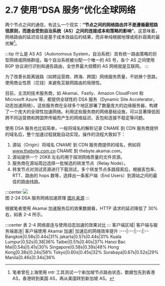 # 2.7 使用“DSA 服务”优化全球网络

两个节点之间的通信，有这么一个现实：**“节点之间的网络路由并不是遵循最短路径原则，而是会受到自治系统（AS）之间的连接成本和策略的影响”**。这意味着，网络路由的延迟往往是基于成本效益后的结果，而非单纯根据地理或拓扑距离的最优解[^1]。

:::tip 什么是 AS
AS（Autonomous System，自治系统）具有统一路由策略的巨型网络或网络群组，每个自治系统被分配一个唯一的 AS 号，各个 AS 之间使用 BGP 协议进行识别和通告路由，全世界最大规模的 AS 网络就是互联网。
:::

为了改善长距离链路（如跨运营商、跨海、跨国）网络服务质量，不妨换个思路，使用商业性质（花钱）来避免互联网路由的局限性。

目前，主流的技术服务商，如 Akamai、Fastly、Amazon CloudFront 和 Microsoft Azure 等，都提供全球性的 DSA 服务（Dynamic Site Accelerator，动态加速网络）。这些服务商在全球多个地区部署了数量庞大的边缘服务器，构建了一个庞大的全球性加速网络。利用这些服务商的网络基础设施，可以显著降低因跨不同运营商和跨国界传输而产生的网络延迟、丢包和连接不稳定等问题。

使用 DSA 服务也比较简单，一般将域名的解析记录 CNAME 到 CDN 服务商提供的域名后，整个加速过程就能自动实现。操作的流程大致如下：

1. 源站（Origin）将域名 CNAME 到 CDN 服务商提供的域名，例如将 www.thebyte.com.cn CNAME  到 thebyte.akamai.com。
2. 源站提供一个 20KB 左右的用于探测网络质量的文件资源。
3. 服务商在源站周边选择一批候选的转发节点（Relay Node）。
4. 转发节点对测试资源进行下载测试，多个转发节点多路探索后，根据丢包率、RTT、路由的 hops 数等，选择出一条客户端（End Users）到源站之间的最佳的路由线路。

:::center
  ![](../assets/dsa.png)<br/>
 图 2-24 DSA 服务网络加速原理 [图片来源](https://www.cdnetworks.com/cn/web-performance/dynamic-web-acceleration/)
:::


根据笔者使用 Akamai 加速服务后的效果数据看，HTTP 请求的延迟降低了 30% 右，如表 2-4 所示。

:::center
表 2-4 网络直连与使用动态加速的效果对比
:::
客户端区域| 客户端与服务端直连| 客户端使用 Akamai 加速| 加速后的网络效率提升
:---|:--:|:--:|:--
Bangkok|0.58s|0.44s|31%
jakarta|0.57s|0.44s|31%
Kuala Lumpur|0.52s|0.38|36%
Taibei|0.51s|0.40s|37%
Hanoi Bac Mai|0.54s|0.41s|30%
Singapore|0.58s|0.39s|48%
Hong Kong|0.38s|0.24s|58%
Tokyo|0.60s|0.45s|32%
Surabaya|0.67s|0.52s|29%
Manila|0.46s|0.34s|36%

[^1]: 笔者曾在上海使用 mtr 工具测试一个新加坡节点路由状态，数据包先到香港 AS，香港转到美国 AS，再从美国转到新加坡 AS。
